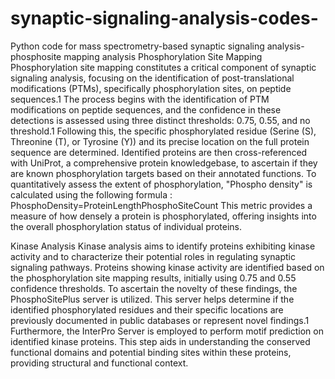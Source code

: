 # synaptic-signaling-analysis-codes-
Python code for mass spectrometry-based synaptic signaling analysis- phosphosite mapping analysis
Phosphorylation Site Mapping
Phosphorylation site mapping constitutes a critical component of synaptic signaling analysis, focusing on the identification of post-translational modifications (PTMs), specifically phosphorylation sites, on peptide sequences.1
The process begins with the identification of PTM modifications on peptide sequences, and the confidence in these detections is assessed using three distinct thresholds: 0.75, 0.55, and no threshold.1 Following this, the specific phosphorylated residue (Serine (S), Threonine (T), or Tyrosine (Y)) and its precise location on the full protein sequence are determined. Identified proteins are then cross-referenced with UniProt, a comprehensive protein knowledgebase, to ascertain if they are known phosphorylation targets based on their annotated functions.
To quantitatively assess the extent of phosphorylation, "Phospho density" is calculated using the following formula :
PhosphoDensity=ProteinLengthPhosphoSiteCount​
This metric provides a measure of how densely a protein is phosphorylated, offering insights into the overall phosphorylation status of individual proteins.


Kinase Analysis
Kinase analysis aims to identify proteins exhibiting kinase activity and to characterize their potential roles in regulating synaptic signaling pathways.
Proteins showing kinase activity are identified based on the phosphorylation site mapping results, initially using 0.75 and 0.55 confidence thresholds. To ascertain the novelty of these findings, the PhosphoSitePlus server is utilized. This server helps determine if the identified phosphorylated residues and their specific locations are previously documented in public databases or represent novel findings.1 Furthermore, the InterPro Server is employed to perform motif prediction on identified kinase proteins. This step aids in understanding the conserved functional domains and potential binding sites within these proteins, providing structural and functional context.
